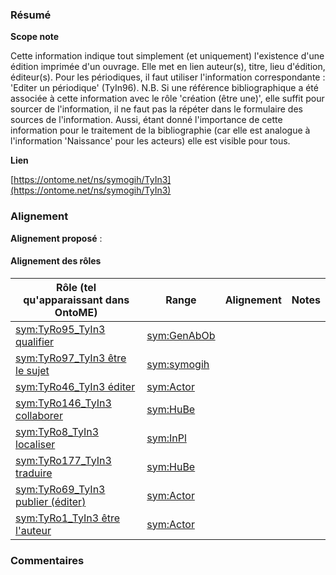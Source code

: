 ### Résumé

**Scope note**

Cette information indique tout simplement (et uniquement) l'existence d'une édition imprimée d'un ouvrage. Elle met en lien auteur(s), titre, lieu d'édition, éditeur(s).	Pour les périodiques, il faut utiliser l'information correspondante : 'Editer un périodique' (TyIn96).	N.B. Si une référence bibliographique a été associée à cette information avec le rôle 'création (être une)', elle suffit pour sourcer de l'information, il ne faut pas la répéter dans le formulaire des sources de l'information. Aussi, étant donné l'importance de cette information pour le traitement de la bibliographie (car elle est analogue à l'information 'Naissance' pour les acteurs) elle est visible pour tous.

**Lien**

[https://ontome.net/ns/symogih/TyIn3](https://ontome.net/ns/symogih/TyIn3)

### Alignement

**Alignement proposé** :

#### Alignement des rôles

| Rôle (tel qu'apparaissant dans OntoME) | Range | Alignement | Notes |
| ----- | ----- | ----- | ----- |
| [sym:TyRo95_TyIn3 qualifier](https://ontome.net/ns/symogih/TyRo95_TyIn3) | [sym:GenAbOb](https://ontome.net/ns/symogih/GenAbOb) |   |   |
| [sym:TyRo97_TyIn3 être le sujet](https://ontome.net/ns/symogih/TyRo97_TyIn3) | [sym:symogih](https://ontome.net/ns/symogih/symogih) |   |   |
| [sym:TyRo46_TyIn3 éditer](https://ontome.net/ns/symogih/TyRo46_TyIn3) | [sym:Actor](https://ontome.net/ns/symogih/Actor) |   |   |
| [sym:TyRo146_TyIn3 collaborer](https://ontome.net/ns/symogih/TyRo146_TyIn3) | [sym:HuBe](https://ontome.net/ns/symogih/HuBe) |   |   |
| [sym:TyRo8_TyIn3 localiser](https://ontome.net/ns/symogih/TyRo8_TyIn3) | [sym:InPl](https://ontome.net/ns/symogih/InPl) |   |   |
| [sym:TyRo177_TyIn3 traduire](https://ontome.net/ns/symogih/TyRo177_TyIn3) | [sym:HuBe](https://ontome.net/ns/symogih/HuBe) |   |   |
| [sym:TyRo69_TyIn3 publier (éditer)](https://ontome.net/ns/symogih/TyRo69_TyIn3) | [sym:Actor](https://ontome.net/ns/symogih/Actor) |   |   |
| [sym:TyRo1_TyIn3 être l'auteur](https://ontome.net/ns/symogih/TyRo1_TyIn3) | [sym:Actor](https://ontome.net/ns/symogih/Actor) |   |   |

### Commentaires